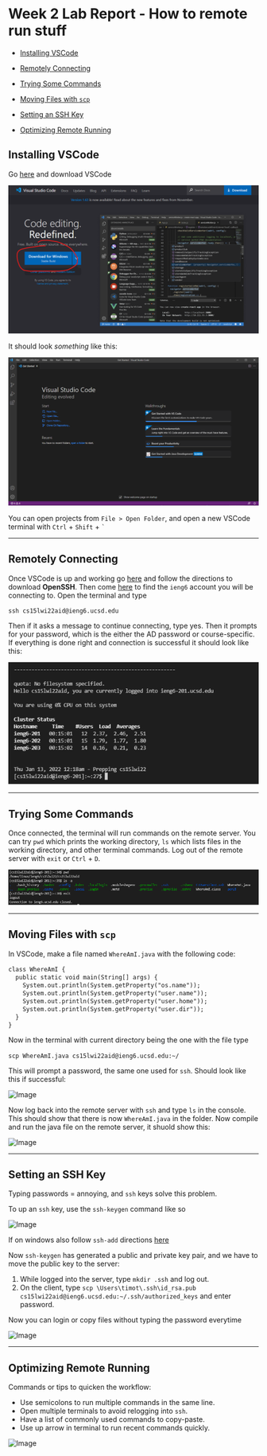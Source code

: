 # Week 2 Lab Report - How to remote run stuff

- [Installing VSCode](#installing-vscode)

- [Remotely Connecting](#remotely-connecting)

- [Trying Some Commands](#trying-some-commands)

- [Moving Files with `scp`](#moving-files-with-scp)

- [Setting an SSH Key](#setting-an-ssh-key)

- [Optimizing Remote Running](#optimizing-remote-running)

## Installing VSCode

Go [here](https://code.visualstudio.com/) and download VSCode

![Image](3.png)

It should look *something* like this:

![Image](4.png)

You can open projects from `File > Open Folder`, and open a new VSCode terminal with `Ctrl` + `Shift` + `` ` ``

---

## Remotely Connecting

Once VSCode is up and working go [here](https://docs.microsoft.com/en-us/windows-server/administration/openssh/openssh_install_firstuse) and follow the directions to download **OpenSSH**. Then come [here](https://sdacs.ucsd.edu/~icc/index.php) to find the `ieng6` account you will be connecting to. Open the terminal and type 
```
ssh cs15lwi22aid@ieng6.ucsd.edu
```
Then if it asks a message to continue connecting, type yes. Then it prompts for your password, which is the either the AD password or course-specific. If everything is done right and connection is successful it should look like this:

![Image](5.png)

---

## Trying Some Commands

Once connected, the terminal will run commands on the remote server. You can try `pwd` which prints the working directory, `ls` which lists files in the working directory, and other terminal commands. Log out of the remote server with `exit` or `Ctrl` + `D`.

![Image](6.png)

---

## Moving Files with `scp`

In VSCode, make a file named `WhereAmI.java` with the following code:

```
class WhereAmI {
  public static void main(String[] args) {
    System.out.println(System.getProperty("os.name"));
    System.out.println(System.getProperty("user.name"));
    System.out.println(System.getProperty("user.home"));
    System.out.println(System.getProperty("user.dir"));
  }
}
```

Now in the terminal with current directory being the one with the file type 

```scp WhereAmI.java cs15lwi22aid@ieng6.ucsd.edu:~/```

This will prompt a password, the same one used for `ssh`. Should look like this if successful:

![Image](7.png)

Now log back into the remote server with `ssh` and type `ls` in the console. This should show that there is now `WhereAmI.java` in the folder. Now compile and run the java file on the remote server, it shuold show this:

![Image](8.png)

---

## Setting an SSH Key

Typing passwords = annoying, and `ssh` keys solve this problem.

To up an `ssh` key, use the `ssh-keygen` command like so

![Image](9.png)

If on windows also follow `ssh-add` directions [here](https://docs.microsoft.com/en-us/windows-server/administration/openssh/openssh_keymanagement#user-key-generation)

Now `ssh-keygen` has generated a public and private key pair, and we have to move the public key to the server:

1. While logged into the server, type `mkdir .ssh` and log out.
2. On the client, type `scp \Users\timot\.ssh\id_rsa.pub cs15lwi22aid@ieng6.ucsd.edu:~/.ssh/authorized_keys` and enter password.

Now you can login or copy files without typing the password everytime

![Image](10.png)

---

## Optimizing Remote Running

Commands or tips to quicken the workflow:

 - Use semicolons to run multiple commands in the same line.
 - Open multiple terminals to avoid relogging into `ssh`.
 - Have a list of commonly used commands to copy-paste.
 - Use up arrow in terminal to run recent commands quickly.

![Image](11.png)